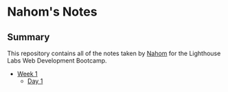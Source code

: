 # Nahom's Notes

## Summary 

This repository contains all of the notes taken by [Nahom](https://github.com/NahomKibreab) for the Lighthouse Labs Web Development Bootcamp.

* [Week 1](week_1)
  * [Day 1](week_1/Day_1)
